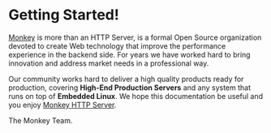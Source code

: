 # Getting Started!

[Monkey](http://monkey-project.com) is more than an HTTP Server, is a formal Open Source organization devoted to create Web technology that improve the performance experience in the backend side. For years we have worked hard to bring innovation and address market needs in a professional way.

Our community works hard to deliver a high quality products ready for production, covering __High-End Production Servers__ and any system that runs on top of __Embedded Linux__. We hope this documentation be useful and you enjoy [Monkey HTTP Server](http://monkey-project.com).


The Monkey Team.
